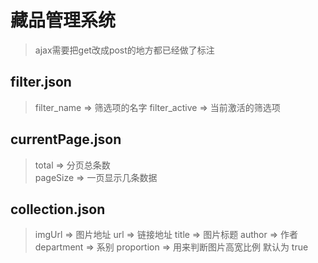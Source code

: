# 藏品管理系统
>ajax需要把get改成post的地方都已经做了标注

## filter.json
>filter_name => 筛选项的名字
>filter_active => 当前激活的筛选项
## currentPage.json
>total => 分页总条数  
>pageSize => 一页显示几条数据

## collection.json
>imgUrl => 图片地址
>url => 链接地址
>title => 图片标题
>author => 作者
>department => 系别
>proportion => 用来判断图片高宽比例 默认为 true
